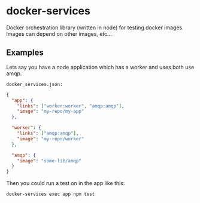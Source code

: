 # docker-services

Docker orchestration library (written in node) for testing
docker images. Images can depend on other images, etc...

## Examples

Lets say you have a node application which has a worker and uses both
use amqp.

`docker_services.json:`

```json
{
  "app": {
    "links": ["worker:worker", "amqp:amqp"],
    "image": "my-repo/my-app"
  },

  "worker": {
    "links": ["amqp:amqp"],
    "image": "my-repo/worker"
  },

  "amqp": {
    "image": "some-lib/amqp"
  }
}

```

Then you could run a test on in the app like this:

```sh
docker-services exec app npm test
```
